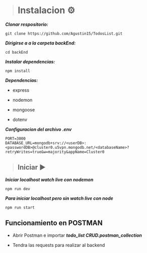 > # Instalacion ⚙

***Clonar respositorio:***

    git clone https://github.com/Agustin15/TodosList.git

             
***Dirigirse a a la carpeta backEnd:***

    cd backEnd
 
***Instalar dependencias:***

    npm install

***Dependencias:***

 - express

 - nodemon
    
 - mongoose

 - dotenv

***Configuracion del archivo .env***

    PORT=3000
    DATABASE_URL=mongodb+srv://<userDB>:<passwordDB>@cluster0.u5vpn.mongodb.net/<databaseName>?retryWrites=true&w=majority&appName=Cluster0


> ## Iniciar ▶   

***Iniciar localhost watch live con nodemon***

    npm run dev 

***Para iniciar localhost pero sin watch live con node***

    npm run start 
      
## Funcionamiento en POSTMAN
   
- Abrir Postman e importar ***todo_list CRUD.postman_collection***

- Tendra las requests para realizar al backend
